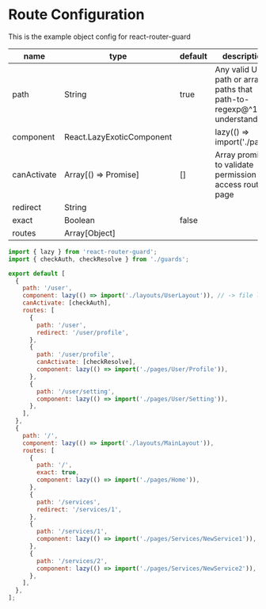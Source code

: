 # Route Configuration
This is the example object config for react-router-guard

| name          | type                      | default       | description   |
| ------------- | -------------             | ------------- | ------------- |
| path          | String                    | true          | Any valid URL path or array of paths that path-to-regexp@^1.7.0 understands.               |
| component     | React.LazyExoticComponent |               | lazy(() => import('./page') |
| canActivate   | Array[() => Promise]      | []            | Array promise to validate permission to access route page              |
| redirect      | String                    |               |               |
| exact         | Boolean                   | false         |               |
| routes        | Array[Object]             |               |               |

```jsx
import { lazy } from 'react-router-guard';
import { checkAuth, checkResolve } from './guards';

export default [
  {
    path: '/user',
    component: lazy(() => import('./layouts/UserLayout')), // -> file location on your project
    canActivate: [checkAuth],
    routes: [
      {
        path: '/user',
        redirect: '/user/profile',
      },
      {
        path: '/user/profile',
        canActivate: [checkResolve],
        component: lazy(() => import('./pages/User/Profile')),
      },
      {
        path: '/user/setting',
        component: lazy(() => import('./pages/User/Setting')),
      },
    ],
  },
  {
    path: '/',
    component: lazy(() => import('./layouts/MainLayout')),
    routes: [
      {
        path: '/',
        exact: true,
        component: lazy(() => import('./pages/Home')),
      },
      {
        path: '/services',
        redirect: '/services/1',
      },
      {
        path: '/services/1',
        component: lazy(() => import('./pages/Services/NewService1')),
      },
      {
        path: '/services/2',
        component: lazy(() => import('./pages/Services/NewService2')),
      },
    ],
  },
];
```
